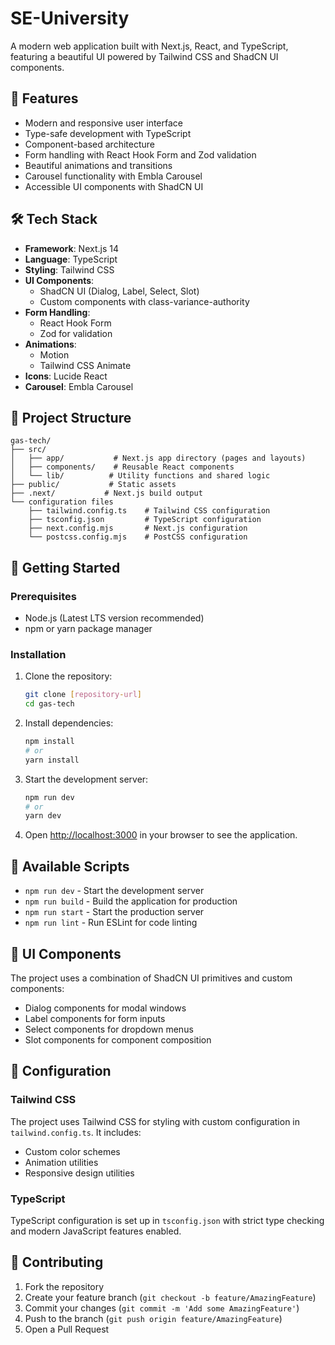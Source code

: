 # SE-University

A modern web application built with Next.js, React, and TypeScript, featuring a beautiful UI powered by Tailwind CSS and ShadCN UI components.

## 🚀 Features

- Modern and responsive user interface
- Type-safe development with TypeScript
- Component-based architecture
- Form handling with React Hook Form and Zod validation
- Beautiful animations and transitions
- Carousel functionality with Embla Carousel
- Accessible UI components with ShadCN UI

## 🛠️ Tech Stack

- **Framework**: Next.js 14
- **Language**: TypeScript
- **Styling**: Tailwind CSS
- **UI Components**: 
  - ShadCN UI (Dialog, Label, Select, Slot)
  - Custom components with class-variance-authority
- **Form Handling**: 
  - React Hook Form
  - Zod for validation
- **Animations**: 
  - Motion
  - Tailwind CSS Animate
- **Icons**: Lucide React
- **Carousel**: Embla Carousel

## 📁 Project Structure

```
gas-tech/
├── src/
│   ├── app/           # Next.js app directory (pages and layouts)
│   ├── components/    # Reusable React components
│   └── lib/          # Utility functions and shared logic
├── public/           # Static assets
├── .next/           # Next.js build output
└── configuration files
    ├── tailwind.config.ts    # Tailwind CSS configuration
    ├── tsconfig.json         # TypeScript configuration
    ├── next.config.mjs       # Next.js configuration
    └── postcss.config.mjs    # PostCSS configuration
```

## 🚀 Getting Started

### Prerequisites

- Node.js (Latest LTS version recommended)
- npm or yarn package manager

### Installation

1. Clone the repository:
   ```bash
   git clone [repository-url]
   cd gas-tech
   ```

2. Install dependencies:
   ```bash
   npm install
   # or
   yarn install
   ```

3. Start the development server:
   ```bash
   npm run dev
   # or
   yarn dev
   ```

4. Open [http://localhost:3000](http://localhost:3000) in your browser to see the application.

## 📝 Available Scripts

- `npm run dev` - Start the development server
- `npm run build` - Build the application for production
- `npm run start` - Start the production server
- `npm run lint` - Run ESLint for code linting

## 🎨 UI Components

The project uses a combination of ShadCN UI primitives and custom components:

- Dialog components for modal windows
- Label components for form inputs
- Select components for dropdown menus
- Slot components for component composition

## 🔧 Configuration

### Tailwind CSS
The project uses Tailwind CSS for styling with custom configuration in `tailwind.config.ts`. It includes:
- Custom color schemes
- Animation utilities
- Responsive design utilities

### TypeScript
TypeScript configuration is set up in `tsconfig.json` with strict type checking and modern JavaScript features enabled.

## 🤝 Contributing

1. Fork the repository
2. Create your feature branch (`git checkout -b feature/AmazingFeature`)
3. Commit your changes (`git commit -m 'Add some AmazingFeature'`)
4. Push to the branch (`git push origin feature/AmazingFeature`)
5. Open a Pull Request


